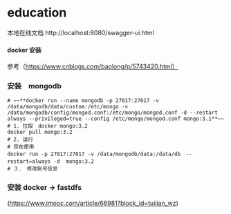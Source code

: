 # education
本地在线文档 http://localhost:8080/swagger-ui.html

#### docker 安装
参考（https://www.cnblogs.com/baolong/p/5743420.html）

### 安装　mongodb
```shell
# ~~**docker run --name mongodb -p 27017:27017 -v /data/mongodb/data/custom:/etc/mongo -v /data/mongodb/config/mongod.conf:/etc/mongo/mongod.conf -d --restart always --privileged=true --config /etc/mongo/mongod.conf mongo:3.1**~~
# 1. 拉取　docker mongo:3.2
docker pull mongo:3.2
# 2. 运行
# 现在使用
docker run -p 27017:27017 -v /data/mongodb/data:/data/db　--restart=always -d  mongo:3.2　
# ３． 修改账号信息

``` 


### 安装 docker -> fastdfs
(https://www.imooc.com/article/66981?block_id=tuijian_wz)